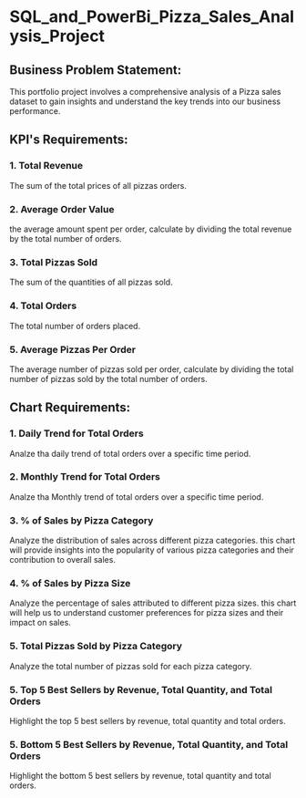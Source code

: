 # SQL_and_PowerBi_Pizza_Sales_Analysis_Project

## Business Problem Statement:

This portfolio project involves a comprehensive analysis of a Pizza sales dataset to gain insights and understand the key trends into our business performance.

## KPI's Requirements:

### 1. Total Revenue

The sum of the total prices of all pizzas orders.

### 2. Average Order Value

the average amount spent per order, calculate by dividing the total revenue by the total number of orders.

### 3. Total Pizzas Sold

The sum of the quantities of all pizzas sold.

### 4. Total Orders

The total number of orders placed.

### 5. Average Pizzas Per Order

The average number of pizzas sold per order, calculate by dividing the total number of pizzas sold by the total number of orders.

## Chart Requirements:

### 1. Daily Trend for Total Orders

Analze tha daily trend of total orders over a specific time period.

### 2. Monthly Trend for Total Orders

Analze tha Monthly trend of total orders over a specific time period.

### 3. % of Sales by Pizza Category

Analyze the distribution of sales across different pizza categories. this chart will provide insights into the popularity of various pizza categories and their contribution to overall sales.

### 4. % of Sales by Pizza Size

Analyze the percentage of sales attributed to different pizza sizes. this chart will help us to understand customer preferences for pizza sizes and their impact on sales.

### 5. Total Pizzas Sold by Pizza Category

Analyze the total number of pizzas sold for each pizza category.

### 5. Top 5 Best Sellers by Revenue, Total Quantity, and Total Orders

Highlight the top 5 best sellers by revenue, total quantity and total orders.

### 5. Bottom 5 Best Sellers by Revenue, Total Quantity, and Total Orders

Highlight the bottom 5 best sellers by revenue, total quantity and total orders.
